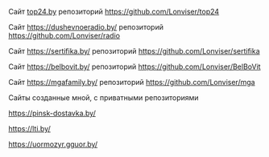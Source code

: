 
Cайт [top24.by](https://top24.by/) репозиторий https://github.com/Lonviser/top24

Сайт https://dushevnoeradio.by/ репозиторий https://github.com/Lonviser/radio

Cайт https://sertifika.by/ репозиторий  https://github.com/Lonviser/sertifika

Сайт https://belbovit.by/  репозиторий  https://github.com/Lonviser/BelBoVit

Сайт https://mgafamily.by/ репозиторий https://github.com/Lonviser/mga

Сайты созданные мной, с приватными репозиториями 

https://pinsk-dostavka.by/

https://lti.by/

https://uormozyr.gguor.by/
